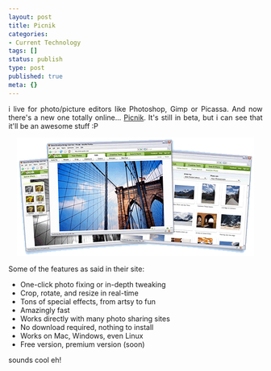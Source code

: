 ```yaml
---
layout: post
title: Picnik
categories:
- Current Technology
tags: []
status: publish
type: post
published: true
meta: {}
---
```

<p align="justify">i live for photo/picture editors like Photoshop, Gimp or Picassa. And now there's a new one totally online... <a href="http://www.picnik.com/">Picnik</a>. It's still in beta, but i can see that it'll be an awesome stuff :P</p>
<p align="center"><img src="/img/screenshots.gif" /></p>
<p align="justify">Some of the features as said in their site:</p>

<ul>
	<li>One-click photo fixing or in-depth tweaking</li>
	<li>Crop, rotate, and resize in real-time</li>
	<li>Tons of special effects, from artsy to fun</li>
	<li>Amazingly fast</li>
	<li>Works directly with many photo sharing sites</li>
	<li>No download required, nothing to install</li>
	<li>Works on Mac, Windows, even Linux</li>
	<li>Free version, premium version (soon)</li>
</ul>
<p align="justify">sounds cool eh!</p>
